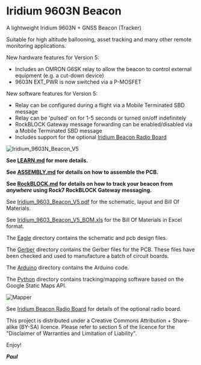 # Iridium 9603N Beacon

A lightweight Iridium 9603N + GNSS Beacon (Tracker)

Suitable for high altitude ballooning, asset tracking and many other remote monitoring applications.

New hardware features for Version 5:
- Includes an OMRON G6SK relay to allow the beacon to control external equipment (e.g. a cut-down device)
- 9603N EXT_PWR is now switched via a P-MOSFET

New software features for Version 5:
- Relay can be configured during a flight via a Mobile Terminated SBD message
- Relay can be 'pulsed' on for 1-5 seconds or turned on/off indefinitely
- RockBLOCK Gateway message forwarding can be enabled/disabled via a Mobile Terminated SBD message
- Includes support for the optional [Iridium Beacon Radio Board](https://github.com/PaulZC/Iridium_Beacon_Radio_Board)

![Iridium_9603N_Beacon_V5](https://github.com/PaulZC/Iridium_9603_Beacon/blob/master/img/Iridium_9603N_Beacon_V5.JPG)

**See [LEARN.md](https://github.com/PaulZC/Iridium_9603_Beacon/blob/master/LEARN.md) for more details.**

**See [ASSEMBLY.md](https://github.com/PaulZC/Iridium_9603_Beacon/blob/master/ASSEMBLY.md) for details on how to assemble the PCB.**

**See [RockBLOCK.md](https://github.com/PaulZC/Iridium_9603_Beacon/blob/master/RockBLOCK.md) for details on how to track your beacon from _anywhere_ using Rock7 RockBLOCK Gateway messaging.**

See [Iridium_9603_Beacon_V5.pdf](https://github.com/PaulZC/Iridium_9603_Beacon/blob/master/Iridium_9603_Beacon_V5.pdf) for the schematic, layout and Bill Of Materials.

See [Iridium_9603_Beacon_V5_BOM.xls](https://github.com/PaulZC/Iridium_9603_Beacon/blob/master/Iridium_9603_Beacon_V5_BOM.xls) for the Bill Of Materials in Excel format.

The [Eagle](https://github.com/PaulZC/Iridium_9603_Beacon/tree/master/Eagle) directory contains the schematic and pcb design files.

The [Gerber](https://github.com/PaulZC/Iridium_9603_Beacon/tree/master/Gerber) directory contains the Gerber files for the PCB. These files have been checked and used to manufacture a batch of circuit boards.

The [Arduino](https://github.com/PaulZC/Iridium_9603_Beacon/tree/master/Arduino) directory contains the Arduino code.

The [Python](https://github.com/PaulZC/Iridium_9603_Beacon/tree/master/Python) directory contains tracking/mapping software based on the Google Static Maps API.

![Mapper](https://github.com/PaulZC/Iridium_9603_Beacon/blob/master/img/Mapper.JPG)

See [Iridium Beacon Radio Board](https://github.com/PaulZC/Iridium_Beacon_Radio_Board) for details of the optional radio board.

This project is distributed under a Creative Commons Attribution + Share-alike (BY-SA) licence.
Please refer to section 5 of the licence for the "Disclaimer of Warranties and Limitation of Liability".

Enjoy!

**_Paul_**